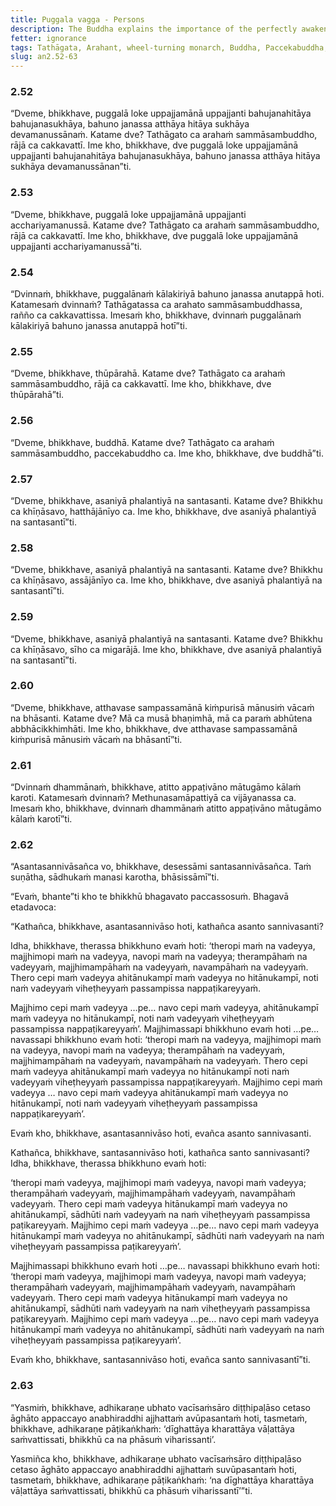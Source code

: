 ```yaml
---
title: Puggala vagga - Persons
description: The Buddha explains the importance of the perfectly awakened one and the wheel-turning monarch, shares about the two types of Buddhas, who does not tremble when a thunder strikes, how living with the unvirtuous and virtuous occurs, and the consequences of not internally settling contention of views and resentment arising from a disciplinary issue.
fetter: ignorance
tags: Tathāgata, Arahant, wheel-turning monarch, Buddha, Paccekabuddha, discipline, contention, resentment, acrimony, animosity, virtuous, unvirtuous, an, an2
slug: an2.52-63
---
```


### 2.52

“Dveme, bhikkhave, puggalā loke uppajjamānā uppajjanti bahujanahitāya bahujanasukhāya, bahuno janassa atthāya hitāya sukhāya devamanussānaṁ. Katame dve? Tathāgato ca arahaṁ sammāsambuddho, rājā ca cakkavattī. Ime kho, bhikkhave, dve puggalā loke uppajjamānā uppajjanti bahujanahitāya bahujanasukhāya, bahuno janassa atthāya hitāya sukhāya devamanussānan”ti.

### 2.53

“Dveme, bhikkhave, puggalā loke uppajjamānā uppajjanti acchariyamanussā. Katame dve? Tathāgato ca arahaṁ sammāsambuddho, rājā ca cakkavattī. Ime kho, bhikkhave, dve puggalā loke uppajjamānā uppajjanti acchariyamanussā”ti.

### 2.54

“Dvinnaṁ, bhikkhave, puggalānaṁ kālakiriyā bahuno janassa anutappā hoti. Katamesaṁ dvinnaṁ? Tathāgatassa ca arahato sammāsambuddhassa, rañño ca cakkavattissa. Imesaṁ kho, bhikkhave, dvinnaṁ puggalānaṁ kālakiriyā bahuno janassa anutappā hotī”ti.

### 2.55

“Dveme, bhikkhave, thūpārahā. Katame dve? Tathāgato ca arahaṁ sammāsambuddho, rājā ca cakkavattī. Ime kho, bhikkhave, dve thūpārahā”ti.

### 2.56

“Dveme, bhikkhave, buddhā. Katame dve? Tathāgato ca arahaṁ sammāsambuddho, paccekabuddho ca. Ime kho, bhikkhave, dve buddhā”ti.

### 2.57

“Dveme, bhikkhave, asaniyā phalantiyā na santasanti. Katame dve? Bhikkhu ca khīṇāsavo, hatthājānīyo ca. Ime kho, bhikkhave, dve asaniyā phalantiyā na santasantī”ti.

### 2.58

“Dveme, bhikkhave, asaniyā phalantiyā na santasanti. Katame dve? Bhikkhu ca khīṇāsavo, assājānīyo ca. Ime kho, bhikkhave, dve asaniyā phalantiyā na santasantī”ti.

### 2.59

“Dveme, bhikkhave, asaniyā phalantiyā na santasanti. Katame dve? Bhikkhu ca khīṇāsavo, sīho ca migarājā. Ime kho, bhikkhave, dve asaniyā phalantiyā na santasantī”ti.

### 2.60

“Dveme, bhikkhave, atthavase sampassamānā kiṁpurisā mānusiṁ vācaṁ na bhāsanti. Katame dve? Mā ca musā bhaṇimhā, mā ca paraṁ abhūtena abbhācikkhimhāti. Ime kho, bhikkhave, dve atthavase sampassamānā kiṁpurisā mānusiṁ vācaṁ na bhāsantī”ti.

### 2.61

“Dvinnaṁ dhammānaṁ, bhikkhave, atitto appaṭivāno mātugāmo kālaṁ karoti. Katamesaṁ dvinnaṁ? Methunasamāpattiyā ca vijāyanassa ca. Imesaṁ kho, bhikkhave, dvinnaṁ dhammānaṁ atitto appaṭivāno mātugāmo kālaṁ karotī”ti.

### 2.62

“Asantasannivāsañca vo, bhikkhave, desessāmi santasannivāsañca. Taṁ suṇātha, sādhukaṁ manasi karotha, bhāsissāmī”ti.

“Evaṁ, bhante”ti kho te bhikkhū bhagavato paccassosuṁ. Bhagavā etadavoca:

“Kathañca, bhikkhave, asantasannivāso hoti, kathañca asanto sannivasanti?

Idha, bhikkhave, therassa bhikkhuno evaṁ hoti: ‘theropi maṁ na vadeyya, majjhimopi maṁ na vadeyya, navopi maṁ na vadeyya; therampāhaṁ na vadeyyaṁ, majjhimampāhaṁ na vadeyyaṁ, navampāhaṁ na vadeyyaṁ. Thero cepi maṁ vadeyya ahitānukampī maṁ vadeyya no hitānukampī, noti naṁ vadeyyaṁ viheṭheyyaṁ passampissa nappaṭikareyyaṁ.

Majjhimo cepi maṁ vadeyya …pe… navo cepi maṁ vadeyya, ahitānukampī maṁ vadeyya no hitānukampī, noti naṁ vadeyyaṁ viheṭheyyaṁ passampissa nappaṭikareyyaṁ’. Majjhimassapi bhikkhuno evaṁ hoti …pe… navassapi bhikkhuno evaṁ hoti: ‘theropi maṁ na vadeyya, majjhimopi maṁ na vadeyya, navopi maṁ na vadeyya; therampāhaṁ na vadeyyaṁ, majjhimampāhaṁ na vadeyyaṁ, navampāhaṁ na vadeyyaṁ. Thero cepi maṁ vadeyya ahitānukampī maṁ vadeyya no hitānukampī noti naṁ vadeyyaṁ viheṭheyyaṁ passampissa nappaṭikareyyaṁ. Majjhimo cepi maṁ vadeyya … navo cepi maṁ vadeyya ahitānukampī maṁ vadeyya no hitānukampī, noti naṁ vadeyyaṁ viheṭheyyaṁ passampissa nappaṭikareyyaṁ’.

Evaṁ kho, bhikkhave, asantasannivāso hoti, evañca asanto sannivasanti.

Kathañca, bhikkhave, santasannivāso hoti, kathañca santo sannivasanti? Idha, bhikkhave, therassa bhikkhuno evaṁ hoti:

‘theropi maṁ vadeyya, majjhimopi maṁ vadeyya, navopi maṁ vadeyya; therampāhaṁ vadeyyaṁ, majjhimampāhaṁ vadeyyaṁ, navampāhaṁ vadeyyaṁ. Thero cepi maṁ vadeyya hitānukampī maṁ vadeyya no ahitānukampī, sādhūti naṁ vadeyyaṁ na naṁ viheṭheyyaṁ passampissa paṭikareyyaṁ. Majjhimo cepi maṁ vadeyya …pe… navo cepi maṁ vadeyya hitānukampī maṁ vadeyya no ahitānukampī, sādhūti naṁ vadeyyaṁ na naṁ viheṭheyyaṁ passampissa paṭikareyyaṁ’.

Majjhimassapi bhikkhuno evaṁ hoti …pe… navassapi bhikkhuno evaṁ hoti: ‘theropi maṁ vadeyya, majjhimopi maṁ vadeyya, navopi maṁ vadeyya; therampāhaṁ vadeyyaṁ, majjhimampāhaṁ vadeyyaṁ, navampāhaṁ vadeyyaṁ. Thero cepi maṁ vadeyya hitānukampī maṁ vadeyya no ahitānukampī, sādhūti naṁ vadeyyaṁ na naṁ viheṭheyyaṁ passampissa paṭikareyyaṁ. Majjhimo cepi maṁ vadeyya …pe… navo cepi maṁ vadeyya hitānukampī maṁ vadeyya no ahitānukampī, sādhūti naṁ vadeyyaṁ na naṁ viheṭheyyaṁ passampissa paṭikareyyaṁ’.

Evaṁ kho, bhikkhave, santasannivāso hoti, evañca santo sannivasantī”ti.

### 2.63

“Yasmiṁ, bhikkhave, adhikaraṇe ubhato vacīsaṁsāro diṭṭhipaḷāso cetaso āghāto appaccayo anabhiraddhi ajjhattaṁ avūpasantaṁ hoti, tasmetaṁ, bhikkhave, adhikaraṇe pāṭikaṅkhaṁ: ‘dīghattāya kharattāya vāḷattāya saṁvattissati, bhikkhū ca na phāsuṁ viharissanti’.

Yasmiñca kho, bhikkhave, adhikaraṇe ubhato vacīsaṁsāro diṭṭhipaḷāso cetaso āghāto appaccayo anabhiraddhi ajjhattaṁ suvūpasantaṁ hoti, tasmetaṁ, bhikkhave, adhikaraṇe pāṭikaṅkhaṁ: ‘na dīghattāya kharattāya vāḷattāya saṁvattissati, bhikkhū ca phāsuṁ viharissantī’”ti.
